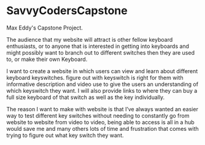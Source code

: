 # SavvyCodersCapstone
Max Eddy's Capstone Project.

The audience that my website will attract is other fellow keyboard enthusiasts, or to anyone that is interested in getting into keyboards and might possibly want to branch out to different switches then they are used to, or make their own Keyboard.

I want to create a website in which users can view and learn about different keyboard keyswitches. figure out with keyswitch is right for them with informative description and video use to give the users an understanding of which keyswitch they want. I will also provide links to where they can buy a full size keyboard of that switch as well as the key individually.

The reason I want to make with website is that I’ve always wanted an easier way to test different key switches without needing to constantly go from website to website from video to video, being able to access is all in a hub would save me and many others lots of time and frustration that comes with trying to figure out what key switch they want.



